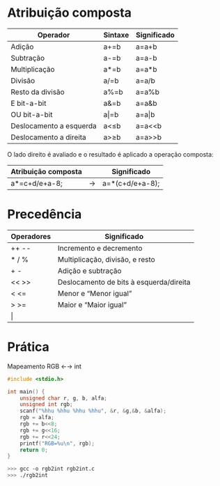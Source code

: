 # Atribuição composta

| Operador                | Sintaxe | Significado |
| ----------------------- | ------- | ----------- |
| Adição                  | a+=b    | a=a+b       |
| Subtração               | a-=b    | a=a-b       |
| Multiplicação           | a*=b    | a=a*b       |
| Divisão                 | a/=b    | a=a/b       |
| Resto da divisão        | a%=b    | a=a%b       |
| E bit-a-bit             | a&=b    | a=a&b       |
| OU bit-a-bit            | a\|=b   | a=a\|b      |
| Deslocamento a esquerda | a<≤b    | a=a<<b      |
| Deslocamento a direita  | a>≥b    | a=a>>b      |

O lado direito é avaliado e o resultado é aplicado a operação composta:

| Atribuição composta |   | Significado     |
| ------------------- | - | --------------- |
| a*=c+d/e+a-8;       | → | a=*(c+d/e+a-8); |

# Precedência

| Operadores | Significado                             |
| ---------- | --------------------------------------- |
| ++ --      | Incremento e decremento                 |
| * / %      | Multiplicação, divisão, e resto         |
| + -        | Adição e subtração                      |
| << >>      | Deslocamento de bits à esquerda/direita |
| < <=       | Menor e “Menor igual”                   |
| > >=       | Maior e “Maior igual”                   |
|  \|        |

# Prática

Mapeamento RGB ←→ int

```c
#include <stdio.h>

int main() {
    unsigned char r, g, b, alfa;
    unsigned int rgb;
    scanf("%hhu %hhu %hhu %hhu", &r, &g,&b, &alfa);
    rgb = alfa;
    rgb += b<<8;
    rgb += g<<16;
    rgb += r<<24;
    printf("RGB=%u\n", rgb);
    return 0;
}
```

```bash
>>> gcc -o rgb2int rgb2int.c
>>> ./rgb2int
```